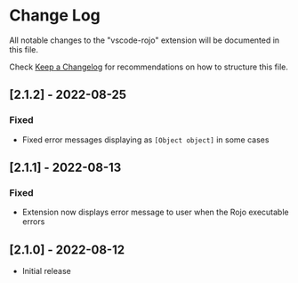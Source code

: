 # Change Log

All notable changes to the "vscode-rojo" extension will be documented in this file.

Check [Keep a Changelog](http://keepachangelog.com/) for recommendations on how to structure this file.

## [2.1.2] - 2022-08-25
### Fixed
- Fixed error messages displaying as `[Object object]` in some cases

## [2.1.1] - 2022-08-13
### Fixed
- Extension now displays error message to user when the Rojo executable errors

## [2.1.0] - 2022-08-12

- Initial release
